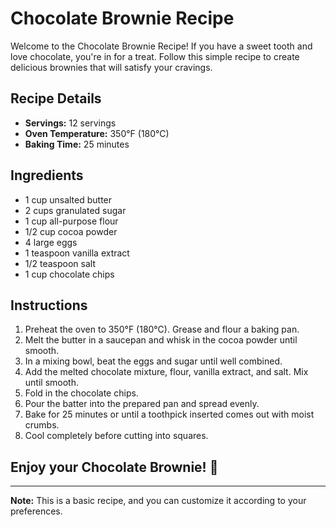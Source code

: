 # Chocolate Brownie Recipe

Welcome to the Chocolate Brownie Recipe! If you have a sweet tooth and love chocolate, you're in for a treat. Follow this simple recipe to create delicious brownies that will satisfy your cravings.

## Recipe Details

- **Servings:** 12 servings
- **Oven Temperature:** 350°F (180°C)
- **Baking Time:** 25 minutes

## Ingredients

- 1 cup unsalted butter
- 2 cups granulated sugar
- 1 cup all-purpose flour
- 1/2 cup cocoa powder
- 4 large eggs
- 1 teaspoon vanilla extract
- 1/2 teaspoon salt
- 1 cup chocolate chips

## Instructions

1. Preheat the oven to 350°F (180°C). Grease and flour a baking pan.
2. Melt the butter in a saucepan and whisk in the cocoa powder until smooth.
3. In a mixing bowl, beat the eggs and sugar until well combined.
4. Add the melted chocolate mixture, flour, vanilla extract, and salt. Mix until smooth.
5. Fold in the chocolate chips.
6. Pour the batter into the prepared pan and spread evenly.
7. Bake for 25 minutes or until a toothpick inserted comes out with moist crumbs.
8. Cool completely before cutting into squares.

## Enjoy your Chocolate Brownie! :chocolate_bar:

---

**Note:** This is a basic recipe, and you can customize it according to your preferences.
